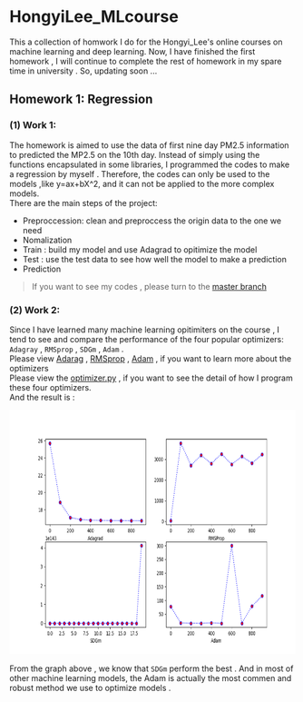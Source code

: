 # HongyiLee_MLcourse
This a collection of homwork I do for the Hongyi_Lee's online courses on machine learning and deep learning. Now, I have finished the first homework , I will continue to complete the rest of homework in my spare time in university . So, updating soon ...  
## Homework 1: Regression  
### (1) Work 1: 
The homework is aimed to use the data of first nine day PM2.5 information to predicted the MP2.5 on the 10th day. Instead of simply using the functions encapsulated in some libraries, I programmed the codes to make a regression by myself . Therefore, the codes can only be used to the models ,like y=ax+bX^2, and it can not be applied to the more complex models.  
There are the main steps of the project:
* Preproccession: clean and preproccess the origin data to the one we need 
* Nomalization 
* Train : build my model and use Adagrad to opitimize the model  
* Test : use the test data to see how well the model to make a prediction   
* Prediction 
>If you want to see my codes , please turn to the [master branch](https://github.com/ITCUI-XJTLU/HongyiLee_MLcourse/tree/master/H1)  
  
  
### (2) Work 2:  
Since I have learned many machine learning opitimiters on the course , I tend to see and compare the performance of the four popular optimizers: `Adagray` , `RMSprop` , `SDGm` , `Adam` .   
Please view [Adarag](https://www.youtube.com/watch?list=PLJV_el3uVTsPy9oCRY30oBPNLCo89yu49&t=705&v=yKKNr-QKz2Q&feature=youtu.be) , [RMSprop](https://www.youtube.com/watch?v=5Yt-obwvMHI) , [Adam](https://www.youtube.com/watch?v=JXQT_vxqwIs) , if you want to learn more about the optimizers  
Please view the [optimizer.py](https://github.com/ITCUI-XJTLU/HongyiLee_MLcourse/blob/master/H1/optimizer.py) , if you want to see the detail of how I program these four optimizers.   
And the result is :  
<div align=center><img width="550" height="430" src="https://github.com/ITCUI-XJTLU/HongyiLee_MLcourse/raw/master/H1/Four_Optimizers.png"/></div>  
  
From the graph above , we know that `SDGm` perform the best . And in most of other machine learning models, the Adam is actually the most commen and robust method we use to optimize models .
